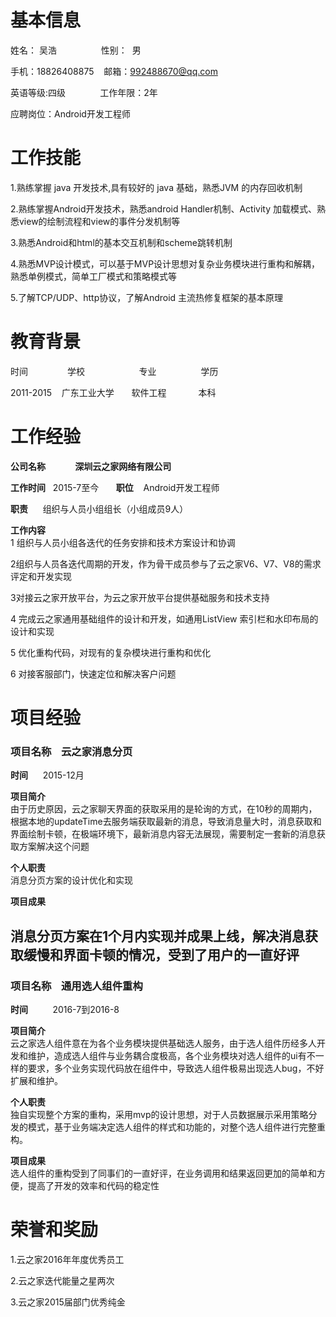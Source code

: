 # 基本信息  


姓名： 吴浩&nbsp; &nbsp;&nbsp; &nbsp;&nbsp; &nbsp;&nbsp; &nbsp;&nbsp; &nbsp;&nbsp; &nbsp;性别：&nbsp;&nbsp;男  

手机：18826408875  &nbsp; &nbsp;邮箱：992488670@qq.com  

英语等级:四级 &nbsp; &nbsp;&nbsp; &nbsp;&nbsp; &nbsp; &nbsp; &nbsp;工作年限：2年   

应聘岗位：Android开发工程师  
# 工作技能
1.熟练掌握 java 开发技术,具有较好的 java 基础，熟悉JVM 的内存回收机制  

2.熟练掌握Android开发技术，熟悉android Handler机制、Activity 加载模式、熟悉view的绘制流程和view的事件分发机制等

3.熟悉Android和html的基本交互机制和scheme跳转机制

4.熟悉MVP设计模式，可以基于MVP设计思想对复杂业务模块进行重构和解耦，熟悉单例模式，简单工厂模式和策略模式等  

5.了解TCP/UDP、http协议，了解Android 主流热修复框架的基本原理
# 教育背景
时间	&nbsp; &nbsp;&nbsp; &nbsp;&nbsp; &nbsp;&nbsp; &nbsp;&nbsp; &nbsp;学校	&nbsp; &nbsp;&nbsp; &nbsp;&nbsp; &nbsp;&nbsp;  &nbsp;&nbsp; &nbsp;&nbsp; &nbsp;&nbsp; &nbsp;专业	&nbsp; &nbsp;&nbsp; &nbsp;&nbsp; &nbsp;&nbsp; &nbsp;&nbsp; &nbsp;&nbsp; 学历

2011-2015	&nbsp; &nbsp;广东工业大学	&nbsp; &nbsp;&nbsp; &nbsp;软件工程	&nbsp; &nbsp;&nbsp; &nbsp;&nbsp; &nbsp;&nbsp; &nbsp;本科

# 工作经验
**公司名称**&nbsp; &nbsp;&nbsp; &nbsp;&nbsp; &nbsp;&nbsp; &nbsp;**深圳云之家网络有限公司**  

**工作时间**&nbsp; &nbsp;2015-7至今	&nbsp; &nbsp;&nbsp; &nbsp;**职位**	 &nbsp; &nbsp;Android开发工程师  

**职责**&nbsp; &nbsp;&nbsp; &nbsp;组织与人员小组组长（小组成员9人）  

**工作内容**  
1 组织与人员小组各迭代的任务安排和技术方案设计和协调  

2组织与人员各迭代周期的开发，作为骨干成员参与了云之家V6、V7、V8的需求评定和开发实现 

3对接云之家开放平台，为云之家开放平台提供基础服务和技术支持  

4 完成云之家通用基础组件的设计和开发，如通用ListView 索引栏和水印布局的设计和实现  

5 优化重构代码，对现有的复杂模块进行重构和优化  

6 对接客服部门，快速定位和解决客户问题
# 项目经验
### 项目名称&nbsp;&nbsp;&nbsp;&nbsp;云之家消息分页	  

**时间**&nbsp;&nbsp;&nbsp;&nbsp;&nbsp;&nbsp;2015-12月  

**项目简介**  
由于历史原因，云之家聊天界面的获取采用的是轮询的方式，在10秒的周期内，根据本地的updateTime去服务端获取最新的消息，导致消息量大时，消息获取和界面绘制卡顿，在极端环境下，最新消息内容无法展现，需要制定一套新的消息获取方案解决这个问题  

**个人职责**  
消息分页方案的设计优化和实现

**项目成果**  

消息分页方案在1个月内实现并成果上线，解决消息获取缓慢和界面卡顿的情况，受到了用户的一直好评
-----

### 项目名称&nbsp;&nbsp;&nbsp;&nbsp;通用选人组件重构 

**时间**&nbsp;&nbsp;&nbsp;&nbsp;&nbsp;&nbsp;&nbsp;&nbsp;&nbsp;&nbsp;2016-7到2016-8  

**项目简介**  
云之家选人组件意在为各个业务模块提供基础选人服务，由于选人组件历经多人开发和维护，造成选人组件与业务耦合度极高，各个业务模块对选人组件的ui有不一样的要求，多个业务实现代码放在组件中，导致选人组件极易出现选人bug，不好扩展和维护。  

**个人职责**  
独自实现整个方案的重构，采用mvp的设计思想，对于人员数据展示采用策略分发的模式，基于业务端决定选人组件的样式和功能的，对整个选人组件进行完整重构。  

**项目成果**  
选人组件的重构受到了同事们的一直好评，在业务调用和结果返回更加的简单和方便，提高了开发的效率和代码的稳定性
# 荣誉和奖励
1.云之家2016年年度优秀员工  

2.云之家迭代能量之星两次  

3.云之家2015届部门优秀纯金
